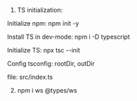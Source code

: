 1. TS initialization:

Initialize npm: npm init -y

Install TS in dev-mode: npm i -D typescript

Initialize TS: npx tsc --init

Config tsconfig: rootDir, outDir

file: src/index.ts

2. npm i ws @types/ws